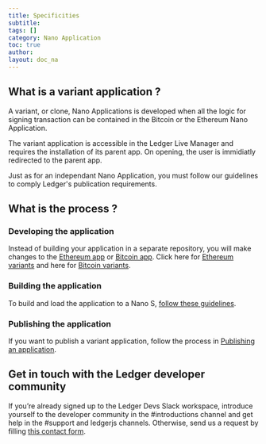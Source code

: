 ```yaml
---
title: Specificities
subtitle:
tags: []
category: Nano Application
toc: true
author:
layout: doc_na
---
```



## What is a variant application ?

A variant, or clone, Nano Applications is developed when all the logic for signing transaction can be contained in the Bitcoin or the Ethereum Nano Application.

The variant application is accessible in the Ledger Live Manager and requires the installation of its parent app. On opening, the user is immidiatly redirected to the parent app.

Just as for an independant Nano Application, you must follow our guidelines to comply Ledger's publication requirements.

## What is the process ?

### Developing the application

Instead of building your application in a separate repository, you will make changes to the [Ethereum app](https://github.com/LedgerHQ/app-ethereum) or [Bitcoin app](https://github.com/LedgerHQ/app-bitcoin).
Click here for [Ethereum variants](../eth-variants) and here for [Bitcoin variants](btc-variants).

### Building the application

To build and load the application to a Nano S, [follow these guidelines]().

### Publishing the application

If you want to publish a variant application, follow the process in [Publishing an application](../publish-introduction).

## Get in touch with the Ledger developer community

If you’re already signed up to the Ledger Devs Slack workspace, introduce yourself to the developer community in the #introductions channel and get help in the #support and ledgerjs channels. Otherwise, send us a request by filling [this contact form](https://developers.ledger.com/contact/).
